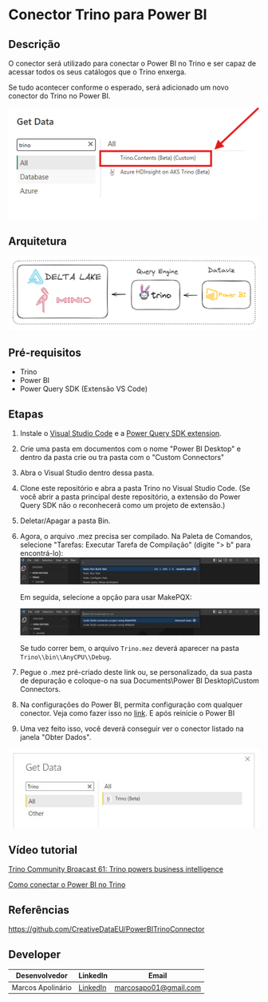 # Conector Trino para Power BI
## Descrição
O conector será utilizado para conectar o Power BI no Trino e ser capaz de acessar todos os seus catálogos que o Trino enxerga.

Se tudo acontecer conforme o esperado, será adicionado um novo conector do Trino no Power BI.

![image](assets/connector.png)

## Arquitetura
![image](assets/architecture.png)


## Pré-requisitos
* Trino
* Power BI
* Power Query SDK (Extensão VS Code)

## Etapas

1. Instale o [Visual Studio Code](https://code.visualstudio.com/) e a [Power Query SDK
extension](https://marketplace.visualstudio.com/items?itemName=PowerQuery.vscode-powerquery-sdk).

2. Crie uma pasta em documentos com o nome "Power BI Desktop" e dentro da pasta crie ou tra pasta com o "Custom Connectors"

3. Abra o Visual Studio dentro dessa pasta.

4. Clone este repositório e abra a pasta Trino no Visual Studio Code. (Se você abrir a pasta principal deste repositório, a extensão do Power Query SDK não o reconhecerá como um projeto de extensão.)

5. Deletar/Apagar a pasta Bin.

6. Agora, o arquivo .mez precisa ser compilado. Na Paleta de Comandos, selecione "Tarefas: Executar Tarefa de Compilação" (digite "> b" para encontrá-lo):
    ![imagem](assets/RunBuildTask.png)

    Em seguida, selecione a opção para usar MakePQX:

    ![image](assets/MakePQX.png)

    Se tudo correr bem, o arquivo  `Trino.mez`  deverá aparecer na pasta `Trino\\bin\\AnyCPU\\Debug`. 

7. Pegue o .mez pré-criado deste link ou, se personalizado, da sua pasta de depuração e coloque-o na sua Documents\Power BI Desktop\Custom Connectors.


8. Na configurações do Power BI, permita configuração com qualquer conector. Veja como fazer isso no [link](https://learn.microsoft.com/en-us/power-bi/connect-data/desktop-connector-extensibility#certified-connectors). E após reinicie o Power BI

9. Uma vez feito isso, você deverá conseguir ver o conector listado na janela "Obter Dados".

![Power BI Trino Connector Menu](assets/MenuConnector.JPG)

## Vídeo tutorial

[Trino Community Broacast 61: Trino powers business intelligence](https://www.youtube.com/watch?v=YlcfTP5ei80&t=689s)

[Como conectar o Power BI no Trino](https://www.youtube.com/watch?v=4eWgjd1Etrw&t=320s)

## Referências
https://github.com/CreativeDataEU/PowerBITrinoConnector


## Developer
| Desenvolvedor      | LinkedIn                                   | Email                        |
|--------------------|--------------------------------------------|------------------------------|
| Marcos Apolinário  | [LinkedIn](https://www.linkedin.com/in/marcos-apolinario/) | marcosapo01@gmail.com        |
